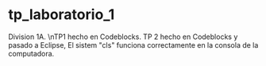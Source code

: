 # tp_laboratorio_1
Division 1A.
\nTP1 hecho en Codeblocks.
TP 2 hecho en Codeblocks y pasado a Eclipse, El sistem "cls" funciona correctamente en la consola de la computadora.
